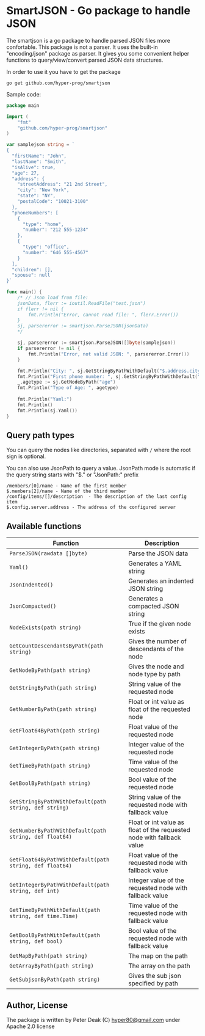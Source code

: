 SmartJSON - Go package to handle JSON
======================================

The smartjson is a go package to handle parsed JSON files more confortable.
This package is not a parser. It uses the built-in "encoding/json" package as parser.
It gives you some convenient helper functions to query/view/convert parsed JSON data structures.

In order to use it you have to get the package

	go get github.com/hyper-prog/smartjson

Sample code:

```go
package main

import (
	"fmt"
	"github.com/hyper-prog/smartjson"
)

var samplejson string = `
{
  "firstName": "John",
  "lastName": "Smith",
  "isAlive": true,
  "age": 27,
  "address": {
    "streetAddress": "21 2nd Street",
    "city": "New York",
    "state": "NY",
    "postalCode": "10021-3100"
  },
  "phoneNumbers": [
    {
      "type": "home",
      "number": "212 555-1234"
    },
    {
      "type": "office",
      "number": "646 555-4567"
    }
  ],
  "children": [],
  "spouse": null
}`

func main() {
	/* // Json load from file:
	jsonData, flerr := ioutil.ReadFile("test.json")
	if flerr != nil {
		fmt.Println("Error, cannot read file: ", flerr.Error())
	}
	sj, parsererror := smartjson.ParseJSON(jsonData)
	*/

	sj, parsererror := smartjson.ParseJSON([]byte(samplejson))
	if parsererror != nil {
		fmt.Println("Error, not valid JSON: ", parsererror.Error())
	}

	fmt.Println("City: ", sj.GetStringByPathWithDefault("$.address.city", "Unknown"))
	fmt.Println("First phone number: ", sj.GetStringByPathWithDefault("/phoneNumbers/[0]/number", "Not available"))
	_,agetype := sj.GetNodeByPath("age")
	fmt.Println("Type of Age: ", agetype)
	
	fmt.Println("Yaml:")
	fmt.Println()
	fmt.Println(sj.Yaml())
}
```

Query path types
----------------

You can query the nodes like directories, separated with `/` where the root sign is optional.

You can also use JsonPath to query a value.
JsonPath mode is automatic if the query string starts with "$." or "JsonPath:" prefix

	/members/[0]/name - Name of the first member
	$.members[2]/name - Name of the third member
	/config/items/[]/description  - The description of the last config item
	$.config.server.address - The address of the configured server

Available functions
-------------------


| Function                                         | Description                                 |
| ------------------------------------------------ | ------------------------------------------- |
| `ParseJSON(rawdata []byte)`                      | Parse the JSON data                         |
| `Yaml()`                                         | Generates a YAML string                     |
| `JsonIndented()`                                 | Generates an indented JSON string           |
| `JsonCompacted()`                                | Generates a compacted JSON string           |
| `NodeExists(path string)`                        | True if the given node exists               |
| `GetCountDescendantsByPath(path string)`         | Gives the number of descendants of the node |
| `GetNodeByPath(path string)`                     | Gives the node and node type by path        |
| `GetStringByPath(path string)`                   | String value of the requested node          |
| `GetNumberByPath(path string)`                   | Float or int value as float of the requested node  |
| `GetFloat64ByPath(path string)`                  | Float value of the requested node           |
| `GetIntegerByPath(path string)`                  | Integer value of the requested node         |
| `GetTimeByPath(path string)`                     | Time value of the requested node            |
| `GetBoolByPath(path string)`                     | Bool value of the requested node            |
| `GetStringByPathWithDefault(path string, def string)`   | String value of the requested node with fallback value  |
| `GetNumberByPathWithDefault(path string, def float64)`  | Float or int value as float of the requested node with fallback value |
| `GetFloat64ByPathWithDefault(path string, def float64)` | Float value of the requested node with fallback value   |
| `GetIntegerByPathWithDefault(path string, def int)`     | Integer value of the requested node with fallback value |
| `GetTimeByPathWithDefault(path string, def time.Time)`  | Time value of the requested node with fallback value    |
| `GetBoolByPathWithDefault(path string, def bool)`       | Bool value of the requested node with fallback value    |
| `GetMapByPath(path string)`                      | The map on the path                         |
| `GetArrayByPath(path string)`                    | The array on the path                       |
| `GetSubjsonByPath(path string)`                  | Gives the sub json specified by path        |


Author, License
---------------

The package is written by Peter Deak (C) hyper80@gmail.com under Apache 2.0 license
